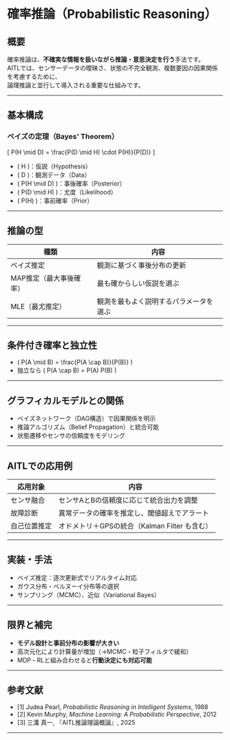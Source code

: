 

# 確率推論（Probabilistic Reasoning）

## 概要

確率推論は、**不確実な情報を扱いながら推論・意思決定を行う**手法です。  
AITLでは、センサーデータの曖昧さ、状態の不完全観測、複数要因の因果関係を考慮するために、  
論理推論と並行して導入される重要な仕組みです。

---

## 基本構成

### ベイズの定理（Bayes' Theorem）

\[
P(H \mid D) = \frac{P(D \mid H) \cdot P(H)}{P(D)}
\]

- \( H \)：仮説（Hypothesis）  
- \( D \)：観測データ（Data）  
- \( P(H \mid D) \)：事後確率（Posterior）  
- \( P(D \mid H) \)：尤度（Likelihood）  
- \( P(H) \)：事前確率（Prior）  

---

## 推論の型

| 種類 | 内容 |
|------|------|
| ベイズ推定 | 観測に基づく事後分布の更新 |
| MAP推定（最大事後確率） | 最も確からしい仮説を選ぶ |
| MLE（最尤推定） | 観測を最もよく説明するパラメータを選ぶ |

---

## 条件付き確率と独立性

- \( P(A \mid B) = \frac{P(A \cap B)}{P(B)} \)  
- 独立なら \( P(A \cap B) = P(A) P(B) \)

---

## グラフィカルモデルとの関係

- ベイズネットワーク（DAG構造）で因果関係を明示  
- 推論アルゴリズム（Belief Propagation）と統合可能  
- 状態遷移やセンサの信頼度をモデリング

---

## AITLでの応用例

| 応用対象 | 内容 |
|----------|------|
| センサ融合 | センサAとBの信頼度に応じて統合出力を調整 |
| 故障診断 | 異常データの確率を推定し、閾値超えでアラート |
| 自己位置推定 | オドメトリ＋GPSの統合（Kalman Filter も含む） |

---

## 実装・手法

- ベイズ推定：逐次更新式でリアルタイム対応  
- ガウス分布・ベルヌーイ分布等の選択  
- サンプリング（MCMC）、近似（Variational Bayes）

---

## 限界と補完

- **モデル設計と事前分布の影響が大きい**  
- 高次元化により計算量が増加（→MCMC・粒子フィルタで緩和）  
- MDP・RLと組み合わせると**行動決定にも対応可能**

---

## 参考文献

- [1] Judea Pearl, *Probabilistic Reasoning in Intelligent Systems*, 1988  
- [2] Kevin Murphy, *Machine Learning: A Probabilistic Perspective*, 2012  
- [3] 三溝 真一, 『AITL推論理論概論』, 2025  

---

